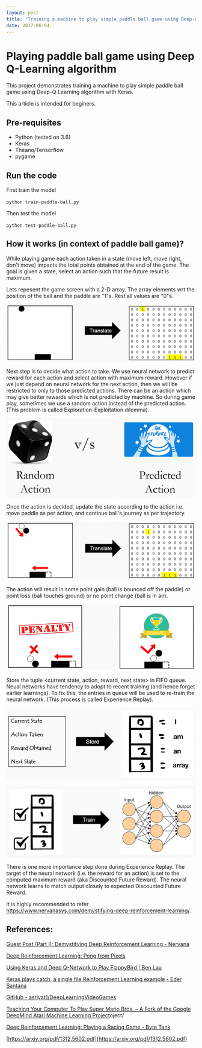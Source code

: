 ```yaml
---
layout: post
title: "Training a machine to play simple paddle ball game using Deep-Q Learning algorithm with Keras"
date: 2017-06-04
---
```


# Playing paddle ball game using Deep Q-Learning algorithm
This project demonstrates training a machine to play simple paddle ball game using Deep-Q Learning algorithm with Keras.

This article is intended for beginers.

## Pre-requisites
* Python (tested on 3.6)
* Keras
* Theano/Tensorflow
* pygame

## Run the code

First train the model

`python train-paddle-ball.py`

Then test the model

`python test-paddle-ball.py`

## How it works (in context of paddle ball game)?
While playing game each action taken in a state (move left, move right, don't move) impacts the total points obtained at the end of the game. The goal is given a state, select an action such that the future result is maximum.

Lets repesent the game screen with a 2-D array. The array elements wrt the position of the ball and the paddle are "1"s. Rest all values are "0"s. 

![](https://github.com/azhar2205/azhar2205.github.io/blob/master/_posts/img/2017-06-04-paddle-ball-dqlearn/01.png)

Next step is to decide what action to take. We use neural network to predict reward for each action and select action with maximum reward. However if we just depend on neural network for the next action, then we will be restricted to only to those predicted actions. There can be an action which may give better rewards which is not predicted by machine. So during game play, sometimes we use a random action instead of the predicted action. (This problem is called Exploration-Exploitation dilemma).

![](https://github.com/azhar2205/azhar2205.github.io/blob/master/_posts/img/2017-06-04-paddle-ball-dqlearn/02.png)

Once the action is decided, update the state according to the action i.e. move paddle as per action, and continue ball's journey as per trajectory.

![](https://github.com/azhar2205/azhar2205.github.io/blob/master/_posts/img/2017-06-04-paddle-ball-dqlearn/03.png)

The action will result in some point gain (ball is bounced off the paddle) or point loss (ball touches ground) or no point change (ball is in air).

![](https://github.com/azhar2205/azhar2205.github.io/blob/master/_posts/img/2017-06-04-paddle-ball-dqlearn/04.png)

Store the tuple <current state, action, reward, next state> in FIFO queue. Neual networks have tendency to adopt to recent training (and hence forget earlier learnings). To fix this, the entries in queue will be used to re-train the neural network. (This process is called Experience Replay).

![](https://github.com/azhar2205/azhar2205.github.io/blob/master/_posts/img/2017-06-04-paddle-ball-dqlearn/05.png)

![](https://github.com/azhar2205/azhar2205.github.io/blob/master/_posts/img/2017-06-04-paddle-ball-dqlearn/06.png)

There is one more importance step done during Experience Replay. The target of the neural network (i.e. the reward for an action) is set to the computed maximum reward (aka Discounted Future Reward). The neural network learns to match output closely to expected Discounted Future Reward.

It is highly recommended to refer https://www.nervanasys.com/demystifying-deep-reinforcement-learning/.

## References:
[Guest Post (Part I): Demystifying Deep Reinforcement Learning - Nervana](https://www.nervanasys.com/demystifying-deep-reinforcement-learning/)

[Deep Reinforcement Learning: Pong from Pixels](http://karpathy.github.io/2016/05/31/rl/)

[Using Keras and Deep Q-Network to Play FlappyBird | Ben Lau](https://yanpanlau.github.io/2016/07/10/FlappyBird-Keras.html)

[Keras plays catch, a single file Reinforcement Learning example - Eder Santana](http://edersantana.github.io/articles/keras_rl/)

[GitHub - asrivat1/DeepLearningVideoGames](https://github.com/asrivat1/DeepLearningVideoGames)

[Teaching Your Computer To Play Super Mario Bros. – A Fork of the Google DeepMind Atari Machine Learning Project](http://www.ehrenbrav.com/2016/08/teaching-your-computer-to-play-super-mario-bros-a-fork-of-the-google-deepmind-atari-machine-learning-pr)oject/

[Deep Reinforcement Learning: Playing a Racing Game - Byte Tank](https://lopespm.github.io/machine_learning/2016/10/06/deep-reinforcement-learning-racing-game.html)

[https://arxiv.org/pdf/1312.5602.pdf](https://arxiv.org/pdf/1312.5602.pdf)
